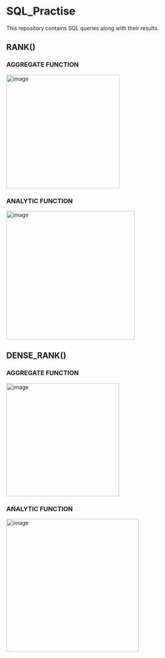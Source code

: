 # SQL_Practise
This repository contains SQL queries along with their results.

## RANK() 
### AGGREGATE FUNCTION
<img width="298" alt="image" src="https://github.com/Sumu2015/SQL_Practise/assets/81559277/18a4485f-9622-4c2f-aed2-96fdccf81001">

### ANALYTIC FUNCTION
<img width="338" alt="image" src="https://github.com/Sumu2015/SQL_Practise/assets/81559277/03be70e2-f3dc-4a83-a486-d201c95685fe">

## DENSE_RANK()
### AGGREGATE FUNCTION
<img width="297" alt="image" src="https://github.com/Sumu2015/SQL_Practise/assets/81559277/632fc6fd-824e-4474-b818-5171a4e99e48">

### ANALYTIC FUNCTION
<img width="349" alt="image" src="https://github.com/Sumu2015/SQL_Practise/assets/81559277/a222a639-6aa5-43fe-9419-b2e8e0969cd3">






